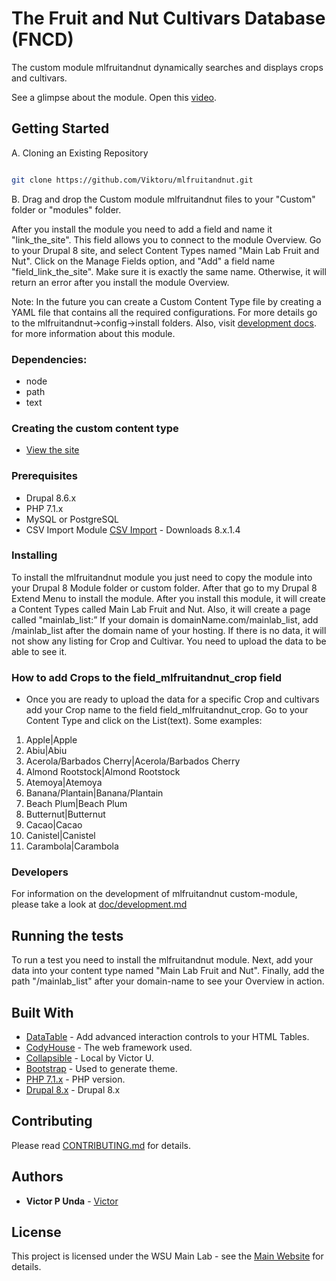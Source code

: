 # The Fruit and Nut Cultivars Database (FNCD)

The custom module mlfruitandnut dynamically searches and displays crops and cultivars.

See a glimpse about the module. Open this [video](https://vimeo.com/325511947).

## Getting Started

A. Cloning an Existing Repository  
```bash

git clone https://github.com/Viktoru/mlfruitandnut.git

```
B. Drag and drop the Custom module mlfruitandnut files to your "Custom" folder or "modules" folder.


After you install the module you need to add a field and name it "link_the_site". This field allows you to connect to the module Overview. Go to your Drupal 8 site, and select Content Types named "Main Lab Fruit and Nut". Click on the Manage Fields option, and "Add" a field name "field_link_the_site". Make sure it is exactly the same name.
Otherwise, it will return an error after you install the module Overview.

Note: In the future you can create a Custom Content Type file by creating a YAML file that contains all the required configurations. For more details go to the mlfruitandnut->config->install folders. 
Also, visit [development docs](https://github.com/Viktoru/mlfruitandnut/blob/master/mlfruitandnut/docs/development.md). for more information about this module.


### Dependencies:

- node
- path
- text

### Creating the custom content type

- [View the site](https://github.com/Viktoru/mlfruitandnut/blob/master/mlfruitandnut/docs/development_two.md)


### Prerequisites

- Drupal 8.6.x
- PHP 7.1.x
- MySQL or  PostgreSQL
- CSV Import Module [CSV Import](https://www.drupal.org/project/csv_importer) - Downloads 8.x.1.4

### Installing

To install the mlfruitandnut module you just need to copy the module into your Drupal 8 Module folder or custom folder. After that go to my Drupal 8 Extend Menu to install the module.
After you install this module, it will create a Content Types called Main Lab Fruit and Nut. Also, it will create a page called "mainlab_list:” If your domain is domainName.com/mainlab_list, add /mainlab_list after the domain name of your hosting. If there is no data, it will not show any listing for Crop and Cultivar. You need to upload the data to be able to see it.

### How to add Crops to the field_mlfruitandnut_crop field

* Once you are ready to upload the data for a specific Crop and cultivars add your Crop name to the field 
field_mlfruitandnut_crop. Go to your Content Type and click on the List(text). Some examples:

1. Apple|Apple
2. Abiu|Abiu
3. Acerola/Barbados Cherry|Acerola/Barbados Cherry
4. Almond Rootstock|Almond Rootstock
5. Atemoya|Atemoya
6. Banana/Plantain|Banana/Plantain
7. Beach Plum|Beach Plum
8. Butternut|Butternut
9. Cacao|Cacao
10. Canistel|Canistel
11. Carambola|Carambola

### Developers

For information on the development of mlfruitandnut custom-module, please take a look at [doc/development.md](https://github.com/Viktoru/mlfruitandnut/blob/master/mlfruitandnut/docs/development.md)

## Running the tests

To run a test you need to install the mlfruitandnut module. Next, add your data into your content type named "Main Lab Fruit and Nut".
Finally, add the path "/mainlab_list" after your domain-name to see your Overview in action.

## Built With

* [DataTable](https://datatables.net/) - Add advanced interaction controls to your HTML Tables.
* [CodyHouse](https://codyhouse.co/) - The web framework used.
* [Collapsible](https://github.com/Viktoru/Overview/tree/master/mainlab_list/assets/css) - Local by Victor U.
* [Bootstrap](https://getbootstrap.com/docs/3.4/) - Used to generate theme.
* [PHP 7.1.x](http://php.net/) - PHP version.
* [Drupal 8.x](http://www.drupal.org) - Drupal 8.x

## Contributing

Please read [CONTRIBUTING.md](https://github.com/Viktoru/) for details.

## Authors

* **Victor P Unda** - [Victor](https://github.com/Viktoru/)

## License

This project is licensed under the WSU Main Lab - see the [Main Website](http://www.bioinfo.wsu.edu) for details.

